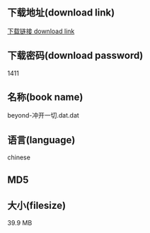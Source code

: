 ## 下载地址(download link)
[下载链接 download link](https://voluble-croquembouche-d321dc.netlify.app/?s=beyond-%E5%86%B2%E5%BC%80%E4%B8%80%E5%88%87.dat)

## 下载密码(download password)
1411

## 名称(book name)
beyond-冲开一切.dat.dat

## 语言(language)
chinese

## MD5


## 大小(filesize)
39.9 MB
